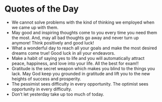 # Quotes of the Day
- We cannot solve problems with the kind of thinking we employed when we came up with them.
- May good and inspiring thoughts come to you every time you need them the most. And, may all bad thoughts go away and never turn up anymore! Think positively and good luck!
- What a wonderful day to reach all your goals and make the most desired dreams come true! Good luck in all your endeavors.
- Make a habit of saying yes to life and you will automatically attract peace, happiness, and love into your life. All the best for exam!!
- Gratitude is the secret weapon which makes you blind to the things you lack. May God keep you grounded in gratitude and lift you to the new heights of success and prosperity.
- The pessimist sees difficulty in every opportunity. The optimist sees opportunity in every difficulty.
- Don’t let yesterday take up too much of today.